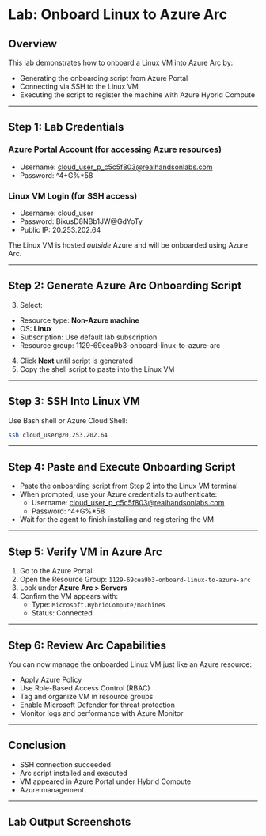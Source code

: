 # Lab: Onboard Linux to Azure Arc


## Overview

This lab demonstrates how to onboard a Linux VM into Azure Arc by:
- Generating the onboarding script from Azure Portal
- Connecting via SSH to the Linux VM
- Executing the script to register the machine with Azure Hybrid Compute

---

## Step 1: Lab Credentials

### Azure Portal Account (for accessing Azure resources)
- Username: cloud_user_p_c5c5f803@realhandsonlabs.com
- Password: ^4+G%*58

### Linux VM Login (for SSH access)
- Username: cloud_user
- Password: BixusD8NBb1JW@GdYoTy
- Public IP: 20.253.202.64

 The Linux VM is hosted *outside* Azure and will be onboarded using Azure Arc.

---

## Step 2: Generate Azure Arc Onboarding Script
3. Select:

- Resource type: **Non-Azure machine**
- OS: **Linux**
- Subscription: Use default lab subscription
- Resource group: 1129-69cea9b3-onboard-linux-to-azure-arc
4. Click **Next** until script is generated
5. Copy the shell script to paste into the Linux VM

---

## Step 3: SSH Into Linux VM

Use Bash shell or Azure Cloud Shell:

```bash
ssh cloud_user@20.253.202.64
```
---

## Step 4: Paste and Execute Onboarding Script

- Paste the onboarding script from Step 2 into the Linux VM terminal
- When prompted, use your Azure credentials to authenticate:
  - Username: cloud_user_p_c5c5f803@realhandsonlabs.com
  - Password: ^4+G%*58
- Wait for the agent to finish installing and registering the VM

---

## Step 5: Verify VM in Azure Arc

1. Go to the Azure Portal
2. Open the Resource Group: `1129-69cea9b3-onboard-linux-to-azure-arc`
3. Look under **Azure Arc > Servers**
4. Confirm the VM appears with:
   - Type: `Microsoft.HybridCompute/machines`
   - Status: Connected

---

## Step 6: Review Arc Capabilities

You can now manage the onboarded Linux VM just like an Azure resource:

- Apply Azure Policy
- Use Role-Based Access Control (RBAC)
- Tag and organize VM in resource groups
- Enable Microsoft Defender for threat protection
- Monitor logs and performance with Azure Monitor

---

## Conclusion

- SSH connection succeeded 
- Arc script installed and executed 
- VM appeared in Azure Portal under Hybrid Compute 
- Azure management

---

## Lab Output Screenshots





